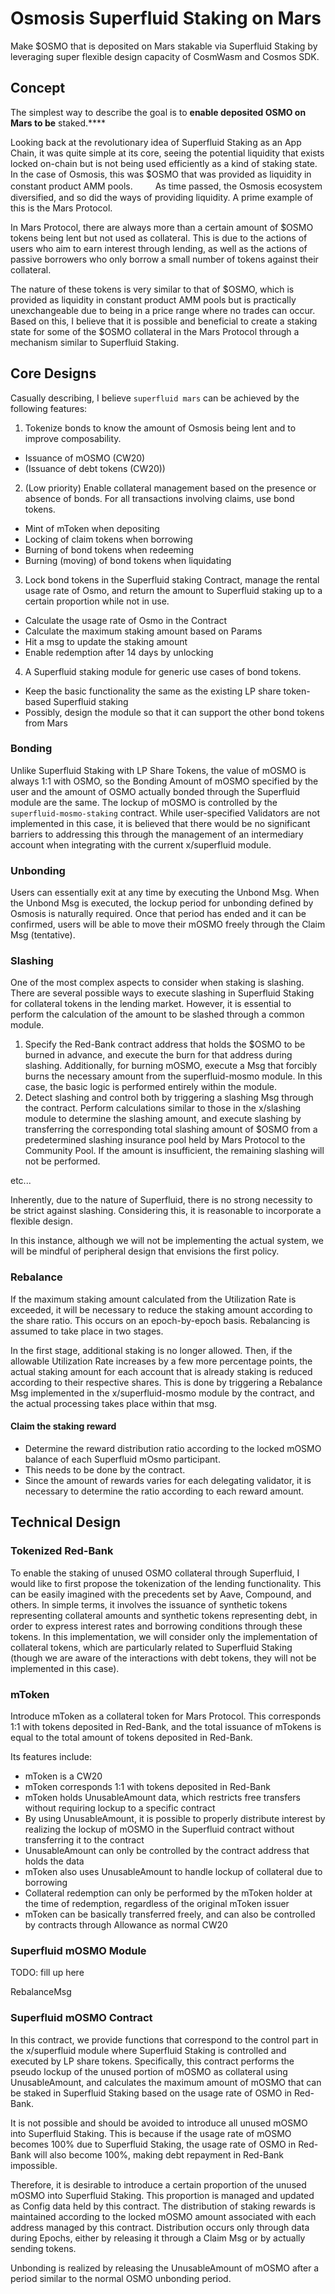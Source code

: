 # Osmosis Superfluid Staking **on Mars**

Make $OSMO that is deposited on Mars stakable via Superfluid Staking by leveraging super flexible design capacity of CosmWasm and Cosmos SDK.

## Concept

The simplest way to describe the goal is to **enable **deposited OSMO **on** Mars to** be** staked.****

Looking back at the revolutionary idea of Superfluid Staking as an App Chain, it was quite simple at its core, seeing the potential liquidity that exists locked on-chain but is not being used efficiently as a kind of staking state. In the case of Osmosis, this was $OSMO that was provided as liquidity in constant product AMM pools. 　　
As time passed, the Osmosis ecosystem diversified, and so did the ways of providing liquidity. A prime example of this is the Mars Protocol.

In Mars Protocol, there are always more than a certain amount of $OSMO tokens being lent but not used as collateral. This is due to the actions of users who aim to earn interest through lending, as well as the actions of passive borrowers who only borrow a small number of tokens against their collateral.

The nature of these tokens is very similar to that of $OSMO, which is provided as liquidity in constant product AMM pools but is practically unexchangeable due to being in a price range where no trades can occur. Based on this, I believe that it is possible and beneficial to create a staking state for some of the $OSMO collateral in the Mars Protocol through a mechanism similar to Superfluid Staking.

## Core Designs

Casually describing, I believe `superfluid mars` can be achieved by the following features:

1. Tokenize bonds to know the amount of Osmosis being lent and to improve composability.

- Issuance of mOSMO (CW20)
- (Issuance of debt tokens (CW20))

2. (Low priority) Enable collateral management based on the presence or absence of bonds. For all transactions involving claims, use bond tokens.

- Mint of mToken when depositing
- Locking of claim tokens when borrowing
- Burning of bond tokens when redeeming
- Burning (moving) of bond tokens when liquidating

3. Lock bond tokens in the Superfluid staking Contract, manage the rental usage rate of Osmo, and return the amount to Superfluid staking up to a certain proportion while not in use.

- Calculate the usage rate of Osmo in the Contract
- Calculate the maximum staking amount based on Params
- Hit a msg to update the staking amount
- Enable redemption after 14 days by unlocking

4. A Superfluid staking module for generic use cases of bond tokens.

- Keep the basic functionality the same as the existing LP share token-based Superfluid staking
- Possibly, design the module so that it can support the other bond tokens from Mars

### Bonding

Unlike Superfluid Staking with LP Share Tokens, the value of mOSMO is always 1:1 with OSMO, so the Bonding Amount of mOSMO specified by the user and the amount of OSMO actually bonded through the Superfluid module are the same. The lockup of mOSMO is controlled by the `superfluid-mosmo-staking` contract. While user-specified Validators are not implemented in this case, it is believed that there would be no significant barriers to addressing this through the management of an intermediary account when integrating with the current x/superfluid module.

### Unbonding

Users can essentially exit at any time by executing the Unbond Msg. When the Unbond Msg is executed, the lockup period for unbonding defined by Osmosis is naturally required. Once that period has ended and it can be confirmed, users will be able to move their mOSMO freely through the Claim Msg (tentative).

### Slashing

One of the most complex aspects to consider when staking is slashing. There are several possible ways to execute slashing in Superfluid Staking for collateral tokens in the lending market. However, it is essential to perform the calculation of the amount to be slashed through a common module.

1. Specify the Red-Bank contract address that holds the $OSMO to be burned in advance, and execute the burn for that address during slashing. Additionally, for burning mOSMO, execute a Msg that forcibly burns the necessary amount from the superfluid-mosmo module. In this case, the basic logic is performed entirely within the module.
1. Detect slashing and control both by triggering a slashing Msg through the contract. Perform calculations similar to those in the x/slashing module to determine the slashing amount, and execute slashing by transferring the corresponding total slashing amount of $OSMO from a predetermined slashing insurance pool held by Mars Protocol to the Community Pool. If the amount is insufficient, the remaining slashing will not be performed.

etc...

Inherently, due to the nature of Superfluid, there is no strong necessity to be strict against slashing. Considering this, it is reasonable to incorporate a flexible design.

In this instance, although we will not be implementing the actual system, we will be mindful of peripheral design that envisions the first policy.

### Rebalance

If the maximum staking amount calculated from the Utilization Rate is exceeded, it will be necessary to reduce the staking amount according to the share ratio. This occurs on an epoch-by-epoch basis. Rebalancing is assumed to take place in two stages.

In the first stage, additional staking is no longer allowed. Then, if the allowable Utilization Rate increases by a few more percentage points, the actual staking amount for each account that is already staking is reduced according to their respective shares. This is done by triggering a Rebalance Msg implemented in the x/superfluid-mosmo module by the contract, and the actual processing takes place within that msg.

#### Claim the staking reward

- Determine the reward distribution ratio according to the locked mOSMO balance of each Superfluid mOsmo participant.
- This needs to be done by the contract.
- Since the amount of rewards varies for each delegating validator, it is necessary to determine the ratio according to each reward amount.

## Technical Design

### Tokenized Red-Bank

To enable the staking of unused OSMO collateral through Superfluid, I would like to first propose the tokenization of the lending functionality. This can be easily imagined with the precedents set by Aave, Compound, and others. In simple terms, it involves the issuance of synthetic tokens representing collateral amounts and synthetic tokens representing debt, in order to express interest rates and borrowing conditions through these tokens. In this implementation, we will consider only the implementation of collateral tokens, which are particularly related to Superfluid Staking (though we are aware of the interactions with debt tokens, they will not be implemented in this case).

### mToken

Introduce mToken as a collateral token for Mars Protocol. This corresponds 1:1 with tokens deposited in Red-Bank, and the total issuance of mTokens is equal to the total amount of tokens deposited in Red-Bank.   

Its features include:

- mToken is a CW20
- mToken corresponds 1:1 with tokens deposited in Red-Bank
- mToken holds UnusableAmount data, which restricts free transfers without requiring lockup to a specific contract
- By using UnusableAmount, it is possible to properly distribute interest by realizing the lockup of mOSMO in the Superfluid contract without transferring it to the contract
- UnusableAmount can only be controlled by the contract address that holds the data
- mToken also uses UnusableAmount to handle lockup of collateral due to borrowing
- Collateral redemption can only be performed by the mToken holder at the time of redemption, regardless of the original mToken issuer
- mToken can be basically transferred freely, and can also be controlled by contracts through Allowance as normal CW20

### Superfluid mOSMO Module

TODO: fill up here

RebalanceMsg

### Superfluid mOSMO Contract

In this contract, we provide functions that correspond to the control part in the x/superfluid module where Superfluid Staking is controlled and executed by LP share tokens. Specifically, this contract performs the pseudo lockup of the unused portion of mOSMO as collateral using UnusableAmount, and calculates the maximum amount of mOSMO that can be staked in Superfluid Staking based on the usage rate of OSMO in Red-Bank.

It is not possible and should be avoided to introduce all unused mOSMO into Superfluid Staking. This is because if the usage rate of mOSMO becomes 100% due to Superfluid Staking, the usage rate of OSMO in Red-Bank will also become 100%, making debt repayment in Red-Bank impossible.

Therefore, it is desirable to introduce a certain proportion of the unused mOSMO into Superfluid Staking. This proportion is managed and updated as Config data held by this contract. The distribution of staking rewards is maintained according to the locked mOSMO amount associated with each address managed by this contract. Distribution occurs only through data during Epochs, either by releasing it through a Claim Msg or by actually sending tokens.

Unbonding is realized by releasing the UnusableAmount of mOSMO after a period similar to the normal OSMO unbonding period.
